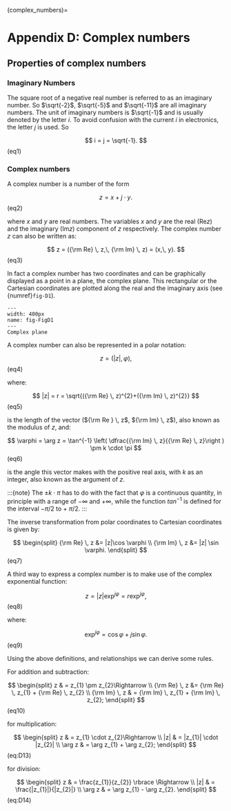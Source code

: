 (complex_numbers)=
# Appendix D: Complex numbers

## Properties of complex numbers
### Imaginary Numbers
The square root of a negative real number is referred to as an imaginary number. So
$\sqrt{-2}$, $\sqrt{-5}$ and $\sqrt{-11}$ are all imaginary numbers. The unit of imaginary numbers is $\sqrt{-1}$ and is usually denoted by the letter $i$. To avoid confusion with the current $i$ in electronics, the letter $j$ is used. So

$$
i = j = \sqrt{-1}.
$$ (eq1)

### Complex numbers
A complex number is a number of the form

$$
z = x + j \cdot y.
$$ (eq2)

where $x$ and $y$ are real numbers. The variables $x$ and $y$ are  the real (Re$z$) and the imaginary (Im$z$) component of $z$ respectively. The complex number $z$ can also be written as:

$$
z = ({\rm Re} \, z,\, {\rm Im} \, z) = (x,\, y).
$$ (eq3)

In fact a complex number has two coordinates and can be graphically displayed as a point in a plane, the complex plane. This rectangular or the Cartesian coordinates are plotted along the real and the imaginary axis (see {numref}`fig-D1`). 

```{figure} /Fig-app/FigureD1.png
---
width: 400px
name: fig-FigD1
---
Complex plane
```

A complex number can also be represented in a polar notation:

$$
z = (|z|,\varphi),
$$ (eq4)

where:

$$
|z| = r = \sqrt{({\rm Re} \, z)^{2}+({\rm Im} \, z)^{2}}
$$ (eq5)

is the length of the vector (${\rm Re } \, z$, ${\rm Im} \, z$), also known as the modulus of $z$, and:

$$
\varphi = \arg z = \tan^{-1} \left( \dfrac{{\rm Im} \, z}{{\rm Re} \, z}\right ) \pm k \cdot \pi
$$ (eq6)

is the angle this vector makes with the positive real axis, with $k$ as an integer, also known as the argument of $z$.

:::{note}
The $\pm  k \cdot \pi$ has to do with the fact that $\varphi$ is a continuous quantity, in principle with a range of $-\infty$ and $+\infty$, while the function $tan^{-1}$ is defined for the interval $-\pi/2$ to + $\pi/2$.
:::

The inverse transformation from polar coordinates to Cartesian coordinates is given by:

$$
\begin{split}
{\rm Re} \, z &= |z|\cos \varphi \\
{\rm Im} \, z &= |z| \sin \varphi.
\end{split}
$$ (eq7)

A third way to express a complex number is to make use of the complex exponential function:

$$
z = |z|\exp^{j\varphi}  = r\exp^{j\varphi},
$$ (eq8)

where:

$$
\exp^{j\varphi} = \cos \varphi +j\sin \varphi.
$$ (eq9)

Using the above definitions, and relationships we can derive some rules.

For addition and subtraction:

$$
\begin{split}
z & = z_{1} \pm z_{2}\Rightarrow \\
{\rm Re} \, z &= {\rm Re} \, z_{1} + {\rm Re} \, z_{2} \\
{\rm Im} \, z & = {\rm Im} \, z_{1} + {\rm Im} \, z_{2};
\end{split}
$$ (eq10)

for multiplication:

$$
\begin{split}
z & = z_{1} \cdot z_{2}\Rightarrow \\
|z| & = |z_{1}| \cdot |z_{2}| \\
\arg z & = \arg z_{1} + \arg z_{2};
\end{split}
$$ (eq:D13)

for division:

$$
\begin{split}
z & = \frac{z_{1}}{z_{2}} \rbrace \Rightarrow \\
|z| & = \frac{|z_{1}|}{|z_{2}|} \\
\arg z & = \arg z_{1} - \arg z_{2}.
\end{split}
$$ (eq:D14)

